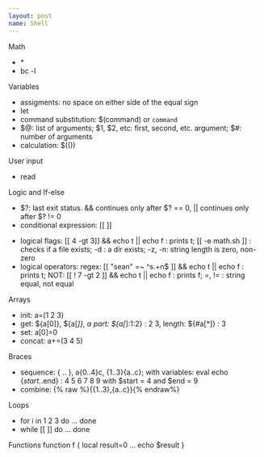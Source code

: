 ```yaml
---
layout: post
name: Shell
---
```


Math
- \*
- bc -l

Variables
- assigments: no space on either side of the equal sign
- let
- command substitution: $(command) or `command`
- $@: list of arguments; $1, $2, etc: first, second, etc. argument; $#: number of arguments
- calculation: $(())

User input
- read

Logic and If-else
- $?: last exit status. && continues only after $? == 0, || continues only after $? != 0
- conditional expression: [[ ]]
+ logical flags: [[ 4 -gt 3]] && echo t || echo f : prints t; [[ -e math.sh ]] : checks if a file exists; -d : a dir exists; -z, -n: string length is zero, non-zero
+ logical operators: regex: [[ "sean" =~ ^s.+n$ ]] && echo t || echo f : prints t; NOT: [[ ! 7 -gt 2 ]] && echo t || echo f : prints f; =, != : string equal, not equal

Arrays
- init: a=(1 2 3)
- get: ${a[0]}, ${a[*]}, a part: ${a[*]:1:2} : 2 3, length: ${#a[*]} : 3
- set: a[0]=0
- concat: a+=(3 4 5)

Braces
- sequence: { .. }, a{0..4}c, {1..3}{a..c}; with variables: eval echo {$start..$end} : 4 5 6 7 8 9 with $start = 4 and $end = 9
- combine: {% raw %}{{1..3},{a..c}}{% endraw%}

Loops
- for i in 1 2 3
  do ...
  done
- while [[ ]]
  do ...
  done

Functions
function f {
  local result=0
  ...
  echo $result
}


